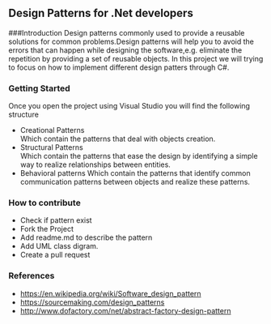 ##  Design Patterns for .Net developers
###Introduction 
Design patterns commonly used to provide a reusable solutions for common problems.Design patterns will help you to avoid the errors that can happen while designing the software,e.g. eliminate the repetition by providing a set of reusable objects.  In this project we will trying to focus on how to implement different design patters through C#.
### Getting Started
Once you open the project using Visual Studio you will find the following structure  
* Creational Patterns  
    Which contain the patterns that deal with objects creation.   
* Structural Patterns  
    Which contain the patterns that ease the design by identifying a simple way to realize relationships between entities.  
* Behavioral patterns
  Which contain the patterns that identify common communication patterns between objects and realize these patterns.  

### How to contribute  
* Check if pattern exist 
* Fork the Project
* Add readme.md to describe  the pattern
* Add UML class digram.
* Create a pull request  

### References 
* https://en.wikipedia.org/wiki/Software_design_pattern
* https://sourcemaking.com/design_patterns
* http://www.dofactory.com/net/abstract-factory-design-pattern



